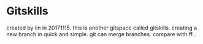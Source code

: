 # Gitskills
created by lin in 20171115.
this is another gitspace called gitskills.
creating a new branch in quick and simple.
git can merge branches.
compare with ff.
